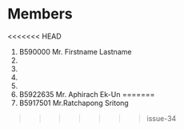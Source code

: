 Members
=======

<<<<<<< HEAD
  1. B590000 Mr. Firstname Lastname
  2. 
  3. 
  4.
  5.
  6. B5922635 Mr. Aphirach Ek-Un
=======
  3. B5917501 Mr.Ratchapong Sritong
>>>>>>> issue-34
